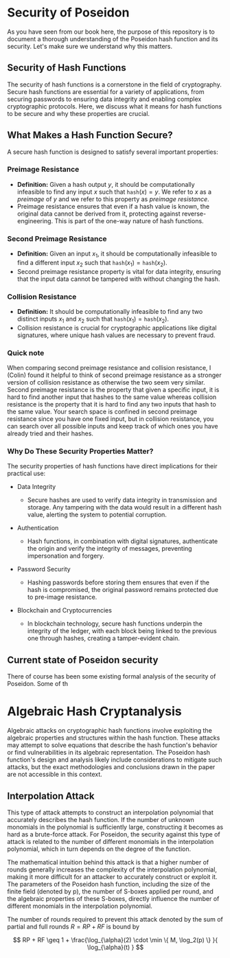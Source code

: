 # Security of Poseidon
As you have seen from our book here, the purpose of this repository is to document a thorough understanding of the Poseidon hash function and its security.
Let's make sure we understand why this matters.

## Security of Hash Functions
The security of hash functions is a cornerstone in the field of cryptography. 
Secure hash functions are essential for a variety of applications, from securing passwords to ensuring data integrity and enabling complex cryptographic protocols. 
Here, we discuss what it means for hash functions to be secure and why these properties are crucial.

## What Makes a Hash Function Secure?

A secure hash function is designed to satisfy several important properties:

### Preimage Resistance

- **Definition:** Given a hash output $y$, it should be computationally infeasible to find any input $x$ such that $\texttt{hash}(x) = y$.
We refer to $x$ as a *preimage* of $y$ and we refer to this property as *preimage resistance*.
- Preimage resistance ensures that even if a hash value is known, the original data cannot be derived from it, protecting against reverse-engineering.
This is part of the one-way nature of hash functions.

### Second Preimage Resistance

- **Definition:** Given an input $x_1$, it should be computationally infeasible to find a different input $x_2$ such that $\texttt{hash}(x_1) = \texttt{hash}(x_2)$.
- Second preimage resistance property is vital for data integrity, ensuring that the input data cannot be tampered with without changing the hash.

### Collision Resistance

- **Definition:** It should be computationally infeasible to find any two distinct inputs $x_1$ and $x_2$ such that $\texttt{hash}(x_1) = \texttt{hash}(x_2)$.
- Collision resistance is crucial for cryptographic applications like digital signatures, where unique hash values are necessary to prevent fraud.

### Quick note
When comparing second preimage resistance and collision resistance, I (Colin) found it helpful to think of second preimage resistance as a stronger version of collision resistance as otherwise the two seem very similar.
Second preimage resistance is the property that given a specific input, it is hard to find another input that hashes to the same value whereas collision resistance is the property that it is hard to find any two inputs that hash to the same value.
Your search space is confined in second preimage resistance since you have one fixed input, but in collision resistance, you can search over all possible inputs and keep track of which ones you have already tried and their hashes.

### Why Do These Security Properties Matter?

The security properties of hash functions have direct implications for their practical use:

- Data Integrity
    - Secure hashes are used to verify data integrity in transmission and storage. Any tampering with the data would result in a different hash value, alerting the system to potential corruption.

- Authentication
    - Hash functions, in combination with digital signatures, authenticate the origin and verify the integrity of messages, preventing impersonation and forgery.

- Password Security
    - Hashing passwords before storing them ensures that even if the hash is compromised, the original password remains protected due to pre-image resistance.

- Blockchain and Cryptocurrencies
    - In blockchain technology, secure hash functions underpin the integrity of the ledger, with each block being linked to the previous one through hashes, creating a tamper-evident chain.

## Current state of Poseidon security
There of course has been some existing formal analysis of the security of Poseidon. Some of th


# Algebraic Hash Cryptanalysis
Algebraic attacks on cryptographic hash functions involve exploiting the algebraic properties and structures within the hash function. These attacks may attempt to solve equations that describe the hash function's behavior or find vulnerabilities in its algebraic representation. The Poseidon hash function's design and analysis likely include considerations to mitigate such attacks, but the exact methodologies and conclusions drawn in the paper are not accessible in this context.

## Interpolation Attack
This type of attack attempts to construct an interpolation polynomial that accurately describes the hash function. If the number of unknown monomials in the polynomial is sufficiently large, constructing it becomes as hard as a brute-force attack. For Poseidon, the security against this type of attack is related to the number of different monomials in the interpolation polynomial, which in turn depends on the degree of the function.

The mathematical intuition behind this attack is that a higher number of rounds generally increases the complexity of the interpolation polynomial, making it more difficult for an attacker to accurately construct or exploit it. The parameters of the Poseidon hash function, including the size of the finite field (denoted by p), the number of S-boxes applied per round, and the algebraic properties of these S-boxes, directly influence the number of different monomials in the interpolation polynomial.

The number of rounds required to prevent this attack denoted by the sum of partial and full rounds $R = RP +RF$ is bound by 

<!-- need to understand this more -->
$$
RP + RF \geq 1 + \frac{\log_{\alpha}(2) \cdot \min \{ M, \log_2(p) \} }{ \log_{\alpha}(t) }
$$

